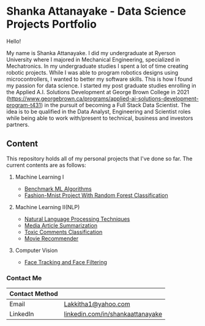 # Shanka Attanayake - Data Science Projects Portfolio

Hello! 

My name is Shanka Attanayake. I did my undergraduate at Ryerson University where I majored in Mechanical Engineering, specialized in Mechatronics. In my undergraduate studies I spent a lot of time creating robotic projects. While I was able to program robotics designs using microcontrollers, I wanted to better my software skills. This is how I found my passion for data science. I started my post graduate studies enrolling in the Applied A.I. Solutions Development at George Brown College in 2021 (https://www.georgebrown.ca/programs/applied-ai-solutions-development-program-t431) in the pursuit of becoming a Full Stack Data Scientist. The idea is to be qualified in the Data Analyst, Engineering and Scientist roles while being able to work with/present to technical, business and investors partners.

## Content

This repository holds all of my personal projects that I've done so far. The current contents are as follows:

1. Machine Learning I
    - [Benchmark ML Algorithms](https://github.com/shankaattanayake/Data-Science/tree/main/Machine%20Learning%201%20Algorithm/Benchmark_ML_Algorithms)
    - [Fashion-Mnist Project With Random Forest Classification](https://github.com/shankaattanayake/Data-Science/tree/main/Machine%20Learning%201%20Algorithm/Fashion-Mnist%20Project)

2. Machine Learning II(NLP)
    - [Natural Language Processing Techniques](https://github.com/shankaattanayake/Data-Science/tree/main/Machine%20Learning%20II/Natural%20Language%20Processing%20Techniques)
    - [Media Article Summarization](https://github.com/shankaattanayake/Data-Science/tree/main/Machine%20Learning%20II/Media%20Article%20Summarization)
    - [Toxic Comments Classification](https://github.com/shankaattanayake/Data-Science/tree/main/Machine%20Learning%20II/Toxic%20Comment%20Classification%20Using%20NLP)
    - [Movie Recommender](https://github.com/shankaattanayake/Data-Science/tree/main/Machine%20Learning%20II/Movie%20Recommender)

3. Computer Vision
    - [Face Tracking and Face Filtering](https://github.com/shankaattanayake/Data-Science/tree/main/Computer%20Vision/Face%20Tracking%20and%20Face%20Filtering)
  
### Contact Me

| Contact Method |  |
| --- | --- |
| Email | Lakkitha1@yahoo.com |
| LinkedIn | [linkedin.com/in/shankaattanayake](https://linkedin.com/in/shankaattanayake) |
